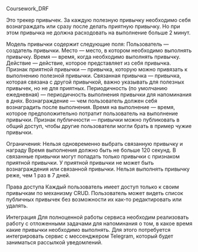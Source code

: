 Coursework_DRF

Это трекер привычек.
За каждую полезную привычку необходимо себя вознаграждать или сразу после делать приятную привычку. Но при этом привычка не должна расходовать на выполнение больше 2 минут.

Модель привычки содержит следующие поля:
Пользователь — создатель привычки.
Место — место, в котором необходимо выполнять привычку.
Время — время, когда необходимо выполнять привычку.
Действие — действие, которое представляет из себя привычка.
Признак приятной привычки — привычка, которую можно привязать к выполнению полезной привычки.
Связанная привычка — привычка, которая связана с другой привычкой, важно указывать для полезных привычек, но не для приятных.
Периодичность (по умолчанию ежедневная) — периодичность выполнения привычки для напоминания в днях.
Вознаграждение — чем пользователь должен себя вознаградить после выполнения.
Время на выполнение — время, которое предположительно потратит пользователь на выполнение привычки.
Признак публичности — привычки можно публиковать в общий доступ, чтобы другие пользователи могли брать в пример чужие привычки.

Ограничения:
Нельзя одновременно выбрать связанную привычку и награду
Время выполнения должно быть не больше 120 секунд.
В связанные привычки могут попадать только привычки с признаком приятной привычки.
У приятной привычки не может быть вознаграждения или связанной привычки.
Нельзя выполнять привычку реже, чем 1 раз в 7 дней.

Права доступа
Каждый пользователь имеет доступ только к своим привычкам по механизму CRUD.
Пользователь может видеть список публичных привычек без возможности их как-то редактировать или удалять.

Интеграция
Для полноценной работы сервиса необходим реализовать работу с отложенными задачами для напоминания о том, в какое время какие привычки необходимо выполнять.
Для этого потребуется интегрировать сервис с мессенджером Telegram, который будет заниматься рассылкой уведомлений.
